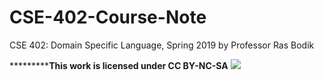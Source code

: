 # CSE-402-Course-Note
CSE 402: Domain Specific Language, Spring 2019 by Professor Ras Bodik

***********This work is licensed under CC BY-NC-SA**
![](https://licensebuttons.net/l/by-nc-nd/3.0/88x31.png)
